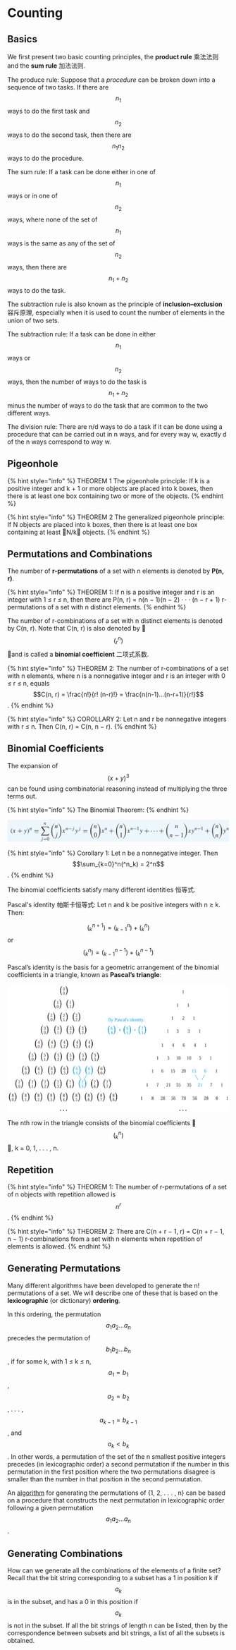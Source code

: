 # Counting

## Basics

We first present two basic counting principles, the **product rule** 乘法法则 and the **sum rule** 加法法则.

The produce rule: Suppose that a _procedure_ can be broken down into a sequence of two tasks. If there are $$n_1$$ ways to do the first task and $$n_2$$ ways to do the second task, then there are $$n_1n_2$$ ways to do the procedure.

The sum rule: If a task can be done either in one of $$n_1$$ ways or in one of $$n_2$$ ways, where none of the set of $$n_1$$ ways is the same as any of the set of $$n_2$$ ways, then there are $$n_1 + n_2$$ ways to do the task.

The subtraction rule is also known as the principle of **inclusion–exclusion** 容斥原理, especially when it is used to count the number of elements in the union of two sets.

The subtraction rule: If a task can be done in either $$n_1$$ ways or $$n_2$$ ways, then the number of ways to do the task is $$n_1 + n_2$$ minus the number of ways to do the task that are common to the two different ways.

The division rule: There are n/d ways to do a task if it can be done using a procedure that can be carried out in n ways, and for every way w, exactly d of the n ways correspond to way w.

## Pigeonhole

{% hint style="info" %}
THEOREM 1 The pigeonhole principle: If k is a positive integer and k + 1 or more objects are placed into k boxes, then there is at least one box containing two or more of the objects.
{% endhint %}

{% hint style="info" %}
THEOREM 2 The generalized pigeonhole principle: If N objects are placed into k boxes, then there is at least one box containing at least N/k objects.
{% endhint %}

## Permutations and Combinations

The number of **r-permutations** of a set with n elements is denoted by **P\(n, r\)**.

{% hint style="info" %}
THEOREM 1: If n is a positive integer and r is an integer with 1 ≤ r ≤ n, then there are P\(n, r\) = n\(n − 1\)\(n − 2\) · · · \(n − r + 1\) r-permutations of a set with n distinct elements.
{% endhint %}

The number of r-combinations of a set with n distinct elements is denoted by C\(n, r\). Note that C\(n, r\) is also denoted by  $$(_r^n)$$  and is called a **binomial coefficient** 二项式系数.

{% hint style="info" %}
THEOREM 2: The number of r-combinations of a set with n elements, where n is a nonnegative integer and r is an integer with 0 ≤ r ≤ n, equals $$C(n, r) = \frac{n!}{r! (n-r)!} = \frac{n(n-1)...(n-r+1)}{r!}$$ .
{% endhint %}

{% hint style="info" %}
COROLLARY 2: Let n and r be nonnegative integers with r ≤ n. Then C\(n, r\) = C\(n, n − r\).
{% endhint %}

## Binomial Coefficients

The expansion of $$(x+y)^3$$ can be found using combinatorial reasoning instead of multiplying the three terms out.

{% hint style="info" %}
The Binomial Theorem:
{% endhint %}

![](../.gitbook/assets/screen-shot-2018-09-28-at-10.10.55%20%281%29.png)

{% hint style="info" %}
Corollary 1: Let n be a nonnegative integer. Then $$\sum_{k=0}^n(^n_k) = 2^n$$ .
{% endhint %}

The binomial coefficients satisfy many different identities 恒等式.

Pascal's identity 帕斯卡恒等式: Let n and k be positive integers with n ≥ k. Then:

 $$(^{n+1}_k) =  (^{n}_{k-1}) + (^{n}_k)$$ or $$(^{n}_k) =  (^{n-1}_{k-1}) + (^{n-1}_k)$$ 

Pascal’s identity is the basis for a geometric arrangement of the binomial coefficients in a triangle, known as **Pascal’s triangle**:

![](../.gitbook/assets/screen-shot-2018-09-28-at-11.10.55.png)

The nth row in the triangle consists of the binomial coefficients  $$(^n_k)$$ , k = 0, 1, . . . , n.

## Repetition

{% hint style="info" %}
THEOREM 1: The number of r-permutations of a set of n objects with repetition allowed is $$n^r$$ .
{% endhint %}

{% hint style="info" %}
THEOREM 2: There are C\(n + r − 1, r\) = C\(n + r − 1, n − 1\) r-combinations from a set with n elements when repetition of elements is allowed.
{% endhint %}

## Generating Permutations

Many different algorithms have been developed to generate the n! permutations of a set. We will describe one of these that is based on the **lexicographic** \(or dictionary\) **ordering**.

In this ordering, the permutation $$a_1a_2...a_n$$ precedes the permutation of $$b_1b_2...b_n$$ , if for some k, with 1 ≤ k ≤ n, $$a_1 = b_1$$, $$a_2 = b_2$$ , . . . , $$a_{k-1} = b_{k-1}$$ , and $$a_k < b_k$$ . In other words, a permutation of the set of the n smallest positive integers precedes \(in lexicographic order\) a second permutation if the number in this permutation in the first position where the two permutations disagree is smaller than the number in that position in the second permutation.

An [algorithm](https://leetcode.com/problems/next-permutation/) for generating the permutations of {1, 2, . . . , n} can be based on a procedure that constructs the next permutation in lexicographic order following a given permutation $$a_1a_2...a_n$$.

## Generating Combinations

How can we generate all the combinations of the elements of a finite set? Recall that the bit string corresponding to a subset has a 1 in position k if $$a_k$$ is in the subset, and has a 0 in this position if $$a_k$$ is not in the subset. If all the bit strings of length n can be listed, then by the correspondence between subsets and bit strings, a list of all the subsets is obtained.

